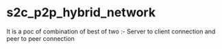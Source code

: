 # s2c_p2p_hybrid_network
It is a poc of combination of best of two :- Server to client connection and peer to peer connection
